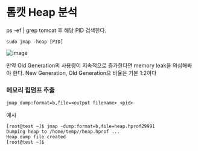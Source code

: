 # 톰캣 Heap 분석

ps -ef | grep tomcat 후 해당 PID 검색한다.

```
sudo jmap -heap [PID]
```

![image](https://user-images.githubusercontent.com/38831314/115180210-0c217500-a110-11eb-8ac6-007ade598ec1.png)


만약 Old Generation의 사용량이 지속적으로 증가한다면 memory leak을 의심해봐야 한다.
New Generation, Old Generation으 비율은 기본 1:2이다


### 메모리 힙덤프 추출

```
jmap dump:format=b,file=<output filename> <pid>

```

예시

```
[root@test ~]$ jmap -dump:format=b,file=heap.hprof29991
Dumping heap to /home/temp//heap.hprof ...
Heap dump file created
[root@test ~]$
```
